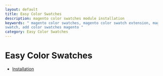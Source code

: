 ```yaml
---
layout: default
title: Easy Color Swatches
description: magento color swatches module installation
keywords: " magento color swatches, magento color swatch extension, magento color
swatch, add color swatches magento "
category: Easy Color Swatches
---
```


# Easy Color Swatches

- [Installation](installation/)